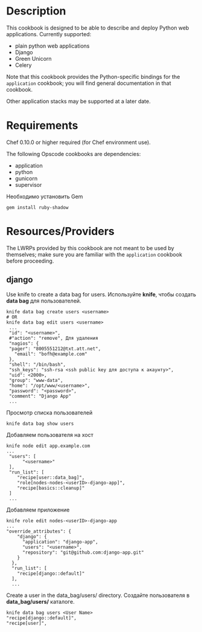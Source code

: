 Description
===========

This cookbook is designed to be able to describe and deploy Python web applications. Currently supported:

* plain python web applications
* Django
* Green Unicorn
* Celery

Note that this cookbook provides the Python-specific bindings for the `application` cookbook; you will find general documentation in that cookbook.

Other application stacks may be supported at a later date.

Requirements
============

Chef 0.10.0 or higher required (for Chef environment use).

The following Opscode cookbooks are dependencies:

* application
* python
* gunicorn
* supervisor

Необходимо установить Gem

    gem install ruby-shadow

Resources/Providers
==========

The LWRPs provided by this cookbook are not meant to be used by themselves; make sure you are familiar with the `application` cookbook before proceeding.

django
------

Use knife to create a data bag for users. Используйте **knife**, чтобы создать **data bag** для пользователей.

    knife data bag create users <username>
    # OR
    knife data bag edit users <username>
     ...
     "id": "<username>",
     #"action": "remove", Для удаления
     "nagios": {
     "pager": "8005551212@txt.att.net",
       "email": "bofh@example.com"
     },
     "shell": "/bin/bash",
     "ssh_keys": "ssh-rsa <ssh public key для доступа к акаунту>",
     "uid": <2000>,
     "group": "www-data",
     "home": "/opt/www/<username>",
     "password": "<password>",
     "comment": "Django App"
     ...

Просмотр списка пользователей

    knife data bag show users

Добавляем пользователя на хост

    knife node edit app.example.com
    ...
     "users": [
          "<username>"
     ],
     "run_list": [
        "recipe[user::data_bag]",
        "role[nodes-nodes-<userID>-django-app]",
        "recipe[basics::cleanup]"
     ]
     ...

Добавляем приложение

    knife role edit nodes-<userID>-django-app
    ...
    "override_attributes": {
        "django": {
          "application": "django-app",
          "users": "<username>",
          "repository": "git@github.com:django-app.git"
        }
      },
      "run_list": [
        "recipe[django::default]"
      ],
      ...

Create a user in the data_bag/users/ directory. Создайте пользователя в **data_bag/users/** каталоге.

    knife data bag users <User Name>
    "recipe[django::default]",
    "recipe[user]",
